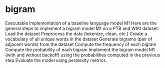 # bigram
Executable implementation of a baseline language model M1
Here are the general steps to implement a bigram model M1 on a PTB and WIKI dataset:
Load the dataset
Preprocess the data (tokenize, clean, etc.)
Create a vocabulary of all unique words in the dataset
Generate bigrams (pair of adjacent words) from the dataset
Compute the frequency of each bigram
Compute the probability of each bigram
Implement the bigram model M1 (with and without backoff) using the probabilities computed in the previous step
Evaluate the model using perplexity metrics.
